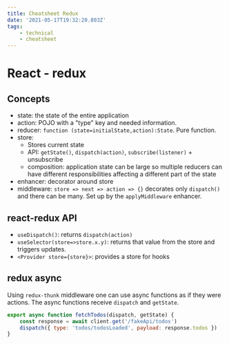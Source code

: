 ```yaml
---
title: Cheatsheet Redux
date: '2021-05-17T19:32:20.803Z'
tags:
    - technical
    - cheatsheet
---
```

# React - redux

## Concepts
- state: the state of the entire application
- action: POJO with a "type" key and needed information.
- reducer: `function (state=initialState,action):State`. Pure function.
- store:
	- Stores current state
	- API: `getState()`, `dispatch(action)`, `subscribe(listener)` + unsubscribe
	- composition: application state can be large so multiple reducers can have different responsibilities affecting a different part of the state
- enhancer: decorator around store
- middleware: `store => next => action => {}` decorates only `dispatch()` and there can be many. Set up by the `applyMiddleware` enhancer.

## react-redux API
- `useDispatch()`: returns `dispatch(action)`
- `useSelector(store=>store.x.y)`: returns that value from the store and triggers updates.
- `<Provider store={store}>`: provides a store for hooks

## redux async
Using `redux-thunk` middleware one can use async functions as if they were actions. The async functions receive `dispatch` and `getState`.

```js
export async function fetchTodos(dispatch, getState) {
	const response = await client.get('/fakeApi/todos')
	dispatch({ type: 'todos/todosLoaded', payload: response.todos })
}
```
